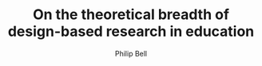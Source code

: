 ---
layout: leaf-node
title: "On the theoretical breadth of design-based research in education"
title-url: "http://faculty.washington.edu/pbell/EPDBR_Bell.pdf"
author: Philip Bell
groups: research‐principles‐and‐methodologies
categories: design‐based‐research
topics: scholarly-readings
summary: >
     I suggest that design-based research—with its focus on promoting, sustaining, and understanding innovation in the world—should be considered a form of scholarly inquiry that sits alongside the panoply of canonical forms ranging from the experimental, historical, philosophical, sociological, legal, and the interpretiveThe emerging field of the learning sciences is one that is interdisciplinary, drawing on multiple theoretical perspectives and research paradigms so as to build understandings of the nature and conditions of learning, cognition, and development.
cite: >
    Barab, S., Squire, K.  (2004) On the theoretical breadth of design-based research in education. University of Washington.
    Retrieved from : http://faculty.washington.edu/pbell/EPDBR_Bell.pdf
pub-date: 2004-06-01
added-date: 2017-04-19
resource-type: pdf-document
---
